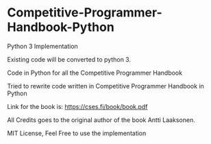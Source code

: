 # Competitive-Programmer-Handbook-Python


Python 3 Implementation

Existing code will be converted to python 3.

Code in Python for all the Competitive Programmer Handbook

Tried to rewrite code written in Competitive Programmer Handbook in Python

Link for the book is: https://cses.fi/book/book.pdf

All Credits goes to the original author of the book Antti Laaksonen.

MIT License, Feel Free to use the implementation

